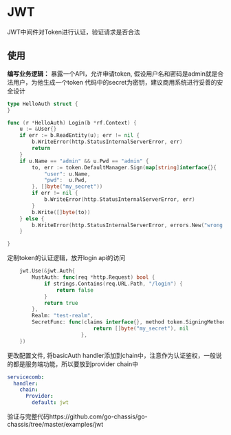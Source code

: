 # JWT
JWT中间件对Token进行认证，验证请求是否合法
## 使用
**编写业务逻辑：**
暴露一个API，允许申请token, 假设用户名和密码是admin就是合法用户，为他生成一个token
代码中的secret为密钥，建议商用系统进行妥善的安全设计
```go
type HelloAuth struct {
}

func (r *HelloAuth) Login(b *rf.Context) {
	u := &User{}
	if err := b.ReadEntity(u); err != nil {
		b.WriteError(http.StatusInternalServerError, err)
		return
	}
	if u.Name == "admin" && u.Pwd == "admin" {
		to, err := token.DefaultManager.Sign(map[string]interface{}{
			"user": u.Name,
			"pwd":  u.Pwd,
		}, []byte("my_secret"))
		if err != nil {
			b.WriteError(http.StatusInternalServerError, err)
		}
		b.Write([]byte(to))
	} else {
		b.WriteError(http.StatusInternalServerError, errors.New("wrong user or pwd"))
	}

}

```
定制token的认证逻辑，放开login api的访问
```go
	jwt.Use(&jwt.Auth{
		MustAuth: func(req *http.Request) bool {
			if strings.Contains(req.URL.Path, "/login") {
				return false
			}
			return true
		},
		Realm: "test-realm",
	    SecretFunc: func(claims interface{}, method token.SigningMethod) (interface{}, error) {
                   			return []byte("my_secret"), nil
                   		},
	})
```

更改配置文件, 将basicAuth handler添加到chain中，注意作为认证鉴权，一般说的都是服务端功能，所以要放到provider chain中
```yaml
servicecomb:
  handler:
    chain:
      Provider:
        default: jwt
```

验证与完整代码https://github.com/go-chassis/go-chassis/tree/master/examples/jwt
